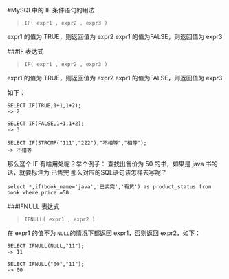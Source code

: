 #MySQL中的 IF 条件语句的用法

> `IF( expr1 , expr2 , expr3 )`

expr1 的值为 TRUE，则返回值为 expr2
expr1 的值为FALSE，则返回值为 expr3

###IF 表达式

> `IF( expr1 , expr2 , expr3 )`

expr1 的值为 TRUE，则返回值为 expr2
expr1 的值为FALSE，则返回值为 expr3

如下：

```
SELECT IF(TRUE,1+1,1+2);
-> 2

SELECT IF(FALSE,1+1,1+2);
-> 3

SELECT IF(STRCMP("111","222"),"不相等","相等");
-> 不相等
```

那么这个 IF 有啥用处呢？举个例子：
查找出售价为 50 的书，如果是 java 书的话，就要标注为 已售完
那么对应的SQL语句该怎样去写呢？

```
select *,if(book_name='java','已卖完','有货') as product_status from book where price =50
```

###IFNULL 表达式

> `IFNULL( expr1 , expr2 )`

在 expr1 的值不为 `NULL`的情况下都返回 expr1，否则返回 expr2，如下：

```
SELECT IFNULL(NULL,"11");
-> 11

SELECT IFNULL("00","11");
-> 00
```

